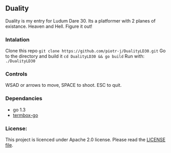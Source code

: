 ## Duality
Duality is my entry for Ludum Dare 30. Its a platformer with 2 planes of existance. Heaven and Hell. Figure it out!

### Intalation
Clone this repo `git clone https://github.com/piotr-j/DualityLD30.git`
Go to the directory and build it
`cd DualityLD30 && go build`
Run with: `./DualityLD30`

### Controls
WSAD or arrows to move, SPACE to shoot. ESC to quit.

### Dependancies
 - go 1.3
 - [termbox-go](https://github.com/nsf/termbox-go)
 
### License:
This project is licenced under Apache 2.0 license. Please read the [LICENSE file](LICENSE).
